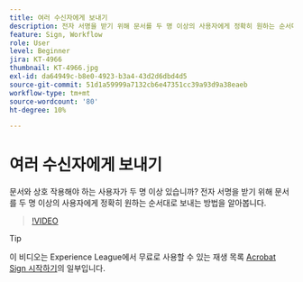 ```yaml
---
title: 여러 수신자에게 보내기
description: 전자 서명을 받기 위해 문서를 두 명 이상의 사용자에게 정확히 원하는 순서대로 보내는 방법을 알아봅니다.
feature: Sign, Workflow
role: User
level: Beginner
jira: KT-4966
thumbnail: KT-4966.jpg
exl-id: da64949c-b8e0-4923-b3a4-43d2d6dbd4d5
source-git-commit: 51d1a59999a7132cb6e47351cc39a93d9a38eaeb
workflow-type: tm+mt
source-wordcount: '80'
ht-degree: 10%

---
```


# 여러 수신자에게 보내기

문서와 상호 작용해야 하는 사용자가 두 명 이상 있습니까? 전자 서명을 받기 위해 문서를 두 명 이상의 사용자에게 정확히 원하는 순서대로 보내는 방법을 알아봅니다.

>[!VIDEO](https://video.tv.adobe.com/v/341296?quality=12&learn=on&hidetitle=true)

>[!TIP]
>
>이 비디오는 Experience League에서 무료로 사용할 수 있는 재생 목록 [Acrobat Sign 시작하기](https://experienceleague.adobe.com/ko/playlists/acrobat-sign-get-started-business-users)의 일부입니다.
